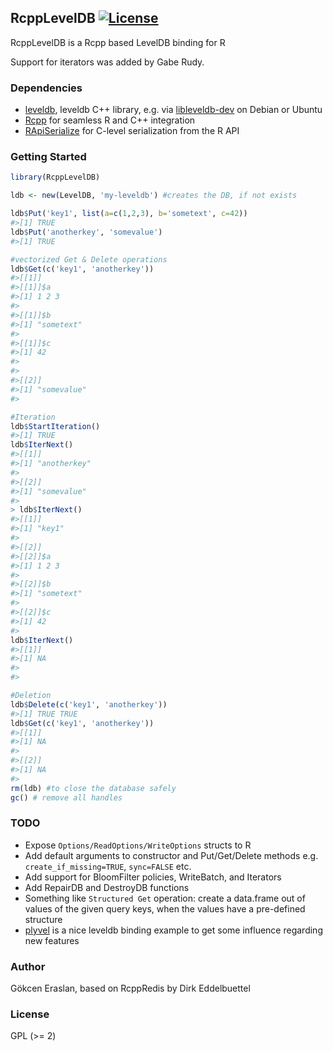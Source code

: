 ## RcppLevelDB [![License](http://img.shields.io/badge/license-GPL%20%28%3E=%202%29-brightgreen.svg?style=flat)](http://www.gnu.org/licenses/gpl-2.0.html)

RcppLevelDB is a Rcpp based LevelDB binding for R

Support for iterators was added by Gabe Rudy.

### Dependencies

- [leveldb](https://github.com/google/leveldb), leveldb C++ library, e.g. via [libleveldb-dev](https://packages.debian.org/sid/libleveldb-dev) on Debian or Ubuntu
- [Rcpp](https://github.com/RcppCore/Rcpp) for seamless R and C++ integration
- [RApiSerialize](https://github.com/eddelbuettel/rapiserialize) for C-level serialization from the R API

### Getting Started

```r
library(RcppLevelDB)

ldb <- new(LevelDB, 'my-leveldb') #creates the DB, if not exists

ldb$Put('key1', list(a=c(1,2,3), b='sometext', c=42))
#>[1] TRUE
ldb$Put('anotherkey', 'somevalue')
#>[1] TRUE

#vectorized Get & Delete operations
ldb$Get(c('key1', 'anotherkey'))
#>[[1]]
#>[[1]]$a
#>[1] 1 2 3
#>
#>[[1]]$b
#>[1] "sometext"
#>
#>[[1]]$c
#>[1] 42
#>
#>
#>[[2]]
#>[1] "somevalue"
#>

#Iteration
ldb$StartIteration()
#>[1] TRUE
ldb$IterNext()
#>[[1]]
#>[1] "anotherkey"
#>
#>[[2]]
#>[1] "somevalue"
#>
> ldb$IterNext()
#>[[1]]
#>[1] "key1"
#>
#>[[2]]
#>[[2]]$a
#>[1] 1 2 3
#>
#>[[2]]$b
#>[1] "sometext"
#>
#>[[2]]$c
#>[1] 42
#>
ldb$IterNext()
#>[[1]]
#>[1] NA
#>
#> 

#Deletion
ldb$Delete(c('key1', 'anotherkey'))
#>[1] TRUE TRUE
ldb$Get(c('key1', 'anotherkey'))
#>[[1]]
#>[1] NA
#>
#>[[2]]
#>[1] NA
#>
rm(ldb) #to close the database safely
gc() # remove all handles
```

### TODO

- Expose `Options/ReadOptions/WriteOptions` structs to R
- Add default arguments to constructor and Put/Get/Delete methods e.g. `create_if_missing=TRUE`, `sync=FALSE` etc.
- Add support for BloomFilter policies, WriteBatch, and Iterators
- Add RepairDB and DestroyDB functions
- Something like `Structured Get` operation: create a data.frame out of values of the given query keys, when the values have a pre-defined structure
- [plyvel](https://plyvel.readthedocs.org/en/latest/api.html) is a nice leveldb binding example to get some influence regarding new features

### Author

Gökcen Eraslan, based on RcppRedis by Dirk Eddelbuettel

### License

GPL (>= 2)
